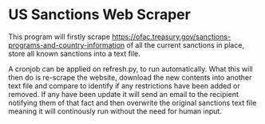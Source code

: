 # US Sanctions Web Scraper
This program will firstly scrape https://ofac.treasury.gov/sanctions-programs-and-country-information
of all the current sanctions in place, store all known sanctions into a 
text file. 

A cronjob can be applied on refresh.py, to run automatically. What this will then
do is re-scrape the website, download the new contents
into another text file and compare to identify if any restrictions
have been added or removed. If any have been update it will send an email to the recipient notifying them of that fact and 
then overwrite the original sanctions text file meaning it will continously run without the need for human input. 
